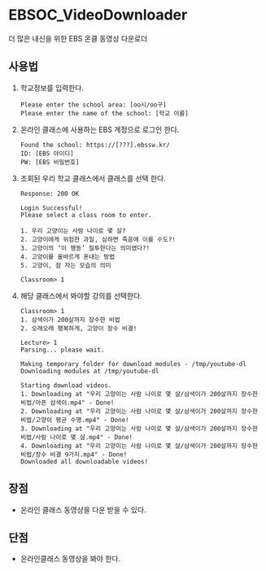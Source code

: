 # EBSOC_VideoDownloader
더 많은 내신을 위한 EBS 온클 동영상 다운로더<br>

## 사용법

1. 학교정보를 입력한다.

   ```
   Please enter the school area: [oo시/oo구]
   Please enter the name of the school: [학교 이름]
   ```

2. 온라인 클래스에 사용하는 EBS 계정으로 로그인 한다.

   ```
   Found the school: https://[???].ebssw.kr/
   ID: [EBS 아이디]
   PW: [EBS 비밀번호]
   ```

3. 조회된 우리 학교 클래스에서 클래스를 선택 한다.

   ```
   Response: 200 OK
   
   Login Successful!
   Please select a class room to enter.
   
   1. 우리 고양이는 사람 나이로 몇 살?
   2. 고양이에게 위험한 과일, 심하면 죽음에 이를 수도?!
   3. 고양이의 ‘이 행동’ 질투한다는 의미였다?!
   4. 고양이를 올바르게 혼내는 방법
   5. 고양이, 잠 자는 모습의 의미
   
   Classroom> 1
   ```

4. 해당 클래스에서 봐야할 강의를 선택한다.

   ```
   Classroom> 1
   1. 삼색이가 200살까지 장수한 비법
   2. 오래오래 행복하게, 고양이 장수 비결!
   
   Lecture> 1
   Parsing... please wait.
   
   Making temporary folder for download modules - /tmp/youtube-dl
   Downloading modules at /tmp/youtube-dl
   
   Starting download videos.
   1. Downloading at "우리 고양이는 사람 나이로 몇 살/삼색이가 200살까지 장수한 비법/아픈 삼색이.mp4" - Done!
   2. Downloading at "우리 고양이는 사람 나이로 몇 살/삼색이가 200살까지 장수한 비법/고양이 평균 수명.mp4" - Done!
   3. Downloading at "우리 고양이는 사람 나이로 몇 살/삼색이가 200살까지 장수한 비법/사람 나이로 몇 살.mp4" - Done!
   4. Downloading at "우리 고양이는 사람 나이로 몇 살/삼색이가 200살까지 장수한 비법/장수 비결 9가지.mp4" - Done!
   Downloaded all downloadable videos!
   ```

## 장점

- 온라인 클래스 동영상을 다운 받을 수 있다.

## 단점

- 온라인클래스 동영상을 봐야 한다.
